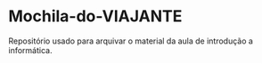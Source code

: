 # Mochila-do-VIAJANTE
Repositório usado para arquivar o material da aula de introdução a informática.

